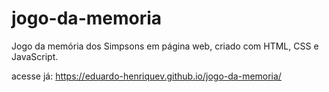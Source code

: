 # jogo-da-memoria

Jogo da memória dos Simpsons em página web, criado com HTML, CSS e JavaScript.

acesse já: https://eduardo-henriquev.github.io/jogo-da-memoria/
